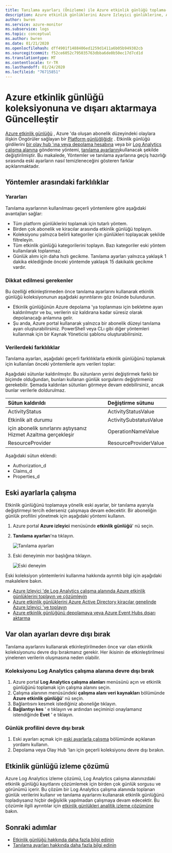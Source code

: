 ```yaml
---
title: Tanılama ayarları (Önizleme) ile Azure etkinlik günlüğü toplama-Azure Izleyici | Microsoft Docs
description: Azure etkinlik günlüklerini Azure Izleyici günlüklerine, Azure depolama 'ya veya Azure Event Hubs iletmek için tanılama ayarlarını kullanın.
author: bwren
ms.service: azure-monitor
ms.subservice: logs
ms.topic: conceptual
ms.author: bwren
ms.date: 01/21/2020
ms.openlocfilehash: dff4901f1488406ed1259d1411a6b05b949382cb
ms.sourcegitcommit: f52ce6052c795035763dbba6de0b50ec17d7cd1d
ms.translationtype: MT
ms.contentlocale: tr-TR
ms.lasthandoff: 01/24/2020
ms.locfileid: "76715851"
---
```

# <a name="update-to-azure-activity-log-collection-and-export"></a>Azure etkinlik günlüğü koleksiyonuna ve dışarı aktarmaya Güncelleştir
[Azure etkinlik günlüğü](platform-logs-overview.md) , Azure 'da oluşan abonelik düzeyindeki olaylara ilişkin Öngörüler sağlayan bir [Platform günlüğliğidir](platform-logs-overview.md) . Etkinlik günlüğü girdilerini [bir olay hub 'ına veya depolama hesabına](activity-log-export.md) veya bir [Log Analytics çalışma alanına](activity-log-collect.md) gönderme yöntemi, [tanılama ayarlarını](diagnostic-settings.md)kullanacak şekilde değiştirilmiştir. Bu makalede, Yöntemler ve tanılama ayarlarına geçiş hazırlığı sırasında eski ayarların nasıl temizleneceğini gösteren farklar açıklanmaktadır.


## <a name="differences-between-methods"></a>Yöntemler arasındaki farklılıklar

### <a name="advantages"></a>Yararları
Tanılama ayarlarının kullanılması geçerli yöntemlere göre aşağıdaki avantajları sağlar:

- Tüm platform günlüklerini toplamak için tutarlı yöntem.
- Birden çok abonelik ve kiracılar arasında etkinlik günlüğü toplayın.
- Koleksiyonu yalnızca belirli kategoriler için günlükleri toplayacak şekilde filtreleyin.
- Tüm etkinlik günlüğü kategorilerini toplayın. Bazı kategoriler eski yöntem kullanılarak toplanmaz.
- Günlük alımı için daha hızlı gecikme. Tanılama ayarları yalnızca yaklaşık 1 dakika eklediğinde önceki yöntemde yaklaşık 15 dakikalık gecikme vardır.

### <a name="considerations"></a>Dikkat edilmesi gerekenler
Bu özelliği etkinleştirmeden önce tanılama ayarlarını kullanarak etkinlik günlüğü koleksiyonunun aşağıdaki ayrıntılarını göz önünde bulundurun.

- Etkinlik günlüğünün Azure depolama 'ya toplanması için bekletme ayarı kaldırılmıştır ve bu, verilerin siz kaldırana kadar süresiz olarak depolanacağı anlamına gelir.
- Şu anda, Azure portal kullanarak yalnızca bir abonelik düzeyi tanılama ayarı oluşturabilirsiniz. PowerShell veya CLı gibi diğer yöntemleri kullanmak için bir Kaynak Yöneticisi şablonu oluşturabilirsiniz.


### <a name="differences-in-data"></a>Verilerdeki farklılıklar
Tanılama ayarları, aşağıdaki geçerli farklılıklarla etkinlik günlüğünü toplamak için kullanılan önceki yöntemlerle aynı verileri toplar:

Aşağıdaki sütunlar kaldırılmıştır. Bu sütunların yerini değiştirmek farklı bir biçimde olduğundan, bunları kullanan günlük sorgularını değiştirmeniz gerekebilir. Şemada kaldırılan sütunları görmeye devam edebilirsiniz, ancak bunlar verilerle doldurulmaz.

| Sütun kaldırıldı | Değiştirme sütunu |
|:---|:---|
| ActivityStatus    | ActivityStatusValue    |
| Etkinlik alt durumu | ActivitySubstatusValue |
| için abonelik sınırlarını aştıysanız Hizmet Azaltma gerçekleşir     | OperationNameValue     |
| ResourceProvider  | ResourceProviderValue  |

Aşağıdaki sütun eklendi:

- Authorization_d
- Claims_d
- Properties_d

## <a name="work-with-legacy-settings"></a>Eski ayarlarla çalışma
Etkinlik günlüğünü toplamaya yönelik eski ayarlar, bir tanılama ayarıyla değiştirmeyi tercih ederseniz çalışmaya devam edecektir. Bir aboneliğin günlük profilini yönetmek için aşağıdaki yöntemi kullanın.

1. Azure portal **Azure izleyici** menüsünde **etkinlik günlüğü**' nü seçin.
3. **Tanılama ayarları**'na tıklayın.

   ![Tanılama ayarları](media/diagnostic-settings-subscription/diagnostic-settings.png)

4. Eski deneyimin mor başlığına tıklayın.

    ![Eski deneyim](media/diagnostic-settings-subscription/legacy-experience.png)


Eski koleksiyon yöntemlerini kullanma hakkında ayrıntılı bilgi için aşağıdaki makalelere bakın.

- [Azure Izleyici 'de Log Analytics çalışma alanında Azure etkinlik günlüklerini toplayın ve çözümleyin](activity-log-collect.md)
- [Azure etkinlik günlüklerini Azure Active Directory kiracılar genelinde Azure Izleyici 'ye toplayın](activity-log-collect-tenants.md)
- [Azure etkinlik günlüğünü depolamaya veya Azure Event Hubs dışarı aktarma](activity-log-export.md)

## <a name="disable-existing-settings"></a>Var olan ayarları devre dışı bırak
Tanılama ayarlarını kullanarak etkinleştirilmeden önce var olan etkinlik koleksiyonunu devre dışı bırakmanız gerekir. Her ikisinin de etkinleştirilmesi yinelenen verilerin oluşmasına neden olabilir.

### <a name="disable-collection-into-log-analytics-workspace"></a>Koleksiyonu Log Analytics çalışma alanına devre dışı bırak

1. Azure portal **Log Analytics çalışma alanları** menüsünü açın ve etkinlik günlüğünü toplamak için çalışma alanını seçin.
2. Çalışma alanının menüsündeki **çalışma alanı veri kaynakları** bölümünde **Azure etkinlik günlüğü**' nü seçin.
3. Bağlantısını kesmek istediğiniz aboneliğe tıklayın.
4. **Bağlantıyı kes** ' e tıklayın ve ardından seçiminizi onaylamanız istendiğinde **Evet** ' e tıklayın.

### <a name="disable-log-profile"></a>Günlük profilini devre dışı bırak

1. Eski ayarları açmak için [eski ayarlarla çalışma](#work-with-legacy-settings) bölümünde açıklanan yordamı kullanın.
2. Depolama veya Olay Hub 'ları için geçerli koleksiyonu devre dışı bırakın.



## <a name="activity-log-monitoring-solution"></a>Etkinlik günlüğü izleme çözümü
Azure Log Analytics izleme çözümü, Log Analytics çalışma alanınızdaki etkinlik günlüğü kayıtlarını çözümlemek için birden çok günlük sorgusu ve görünümü içerir. Bu çözüm bir Log Analytics çalışma alanında toplanan günlük verilerini kullanır ve tanılama ayarlarını kullanarak etkinlik günlüğünü topladıysanız hiçbir değişiklik yapılmadan çalışmaya devam edecektir. Bu çözümle ilgili ayrıntılar için [etkinlik günlükleri analitik izleme çözümüne](activity-log-collect.md#activity-logs-analytics-monitoring-solution) bakın.

## <a name="next-steps"></a>Sonraki adımlar

* [Etkinlik günlüğü hakkında daha fazla bilgi edinin](../../azure-resource-manager/management/view-activity-logs.md)
* [Tanılama ayarları hakkında daha fazla bilgi edinin](diagnostic-settings.md)
